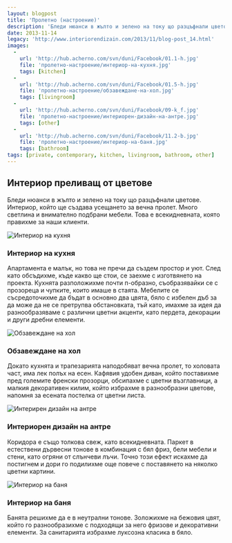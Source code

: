 ```yaml
---
layout: blogpost
title: 'Пролетно (настроение)'
description: 'Бледи нюанси в жълто и зелено на току що разцъфнали цветове. Интериор, който ще създава усещането за вечна пролет. Много светлина и внимателно подбрани мебели. '
date: 2013-11-14
legacy: 'http://www.interiorendizain.com/2013/11/blog-post_14.html'
images:
  -
    url: 'http://hub.acherno.com/svn/duni/Facebook/01.1-h.jpg'
    file: 'пролетно-настроение/интериор-на-кухня.jpg'
    tags: [kitchen]
  -
    url: 'http://hub.acherno.com/svn/duni/Facebook/01.5-h.jpg'
    file: 'пролетно-настроение/обзавеждане-на-хол.jpg'
    tags: [livingroom]
  -
    url: 'http://hub.acherno.com/svn/duni/Facebook/09-k_f.jpg'
    file: 'пролетно-настроение/интериорен-дизайн-на-антре.jpg'
    tags: [other]
  -
    url: 'http://hub.acherno.com/svn/duni/Facebook/11.2-b.jpg'
    file: 'пролетно-настроение/интериор-на-баня.jpg'
    tags: [bathroom]
tags: [private, contemporary, kitchen, livingroom, bathroom, other]
---
```

## Интериор **преливащ от цветове**
Бледи нюанси в жълто и зелено на току що разцъфнали цветове. Интериор, който ще създава усещането за вечна пролет. Много светлина и внимателно подбрани мебели. Това е всекидневната, която правихме за наши клиенти.

![Интериор на кухня](пролетно-настроение/интериор-на-кухня.jpg)
### Интериор на **кухня**

Апартамента е малък, но това не пречи да създем простор и уют. След като обсъдихме, къде какво ще стои, се заехме с изготвянето на проекта. Кухнята разположихме почти п-образно, съобразявайки се с прозореца и чупките, които имаше в стаята. Мебелите се съсредоточихме да бъдат в основно два цвята, бяло с избелен дъб за да може да не се претрупва обстановката, тъй като, имахме за идея да разнообразяваме с различни цветни акценти, като пердета, декорации и други дребни елементи.

![Обзавеждане на хол](пролетно-настроение/обзавеждане-на-хол.jpg)
### Обзавеждане на **хол**

Докато кухнята и трапезарията наподобяват вечна пролет, то холовата част, има лек полъх на есен. Кафявия удобен диван, който поставихме пред големите френски прозорци, обсипахме с цветни възглавници, а малкия декоративен килим, който избрахме в разнообразни цветове, напомня за есената постелка от цветни листа.

![Интерирен дизайн на антре](пролетно-настроение/интериорен-дизайн-на-антре.jpg)
### Интериорен дизайн на **антре**

Коридора е също толкова свеж, като всекидневната. Паркет в естествени дървесни тонове в комбинация с бял фриз, бели мебели и стени, като огряни от слънчеви лъчи. Точно този ефект искахме да постигнем и дори го подилихме още повече с поставянето на няколко цветни картини.

![Интериор на баня](пролетно-настроение/интериор-на-баня.jpg)
### Интериор на **баня**

Банята решихме да е в неутрални тонове. Золожихме на бежовия цвят, който го разнообразихме с подходящи за него фризове и декоративни елементи. За санитарията избрахме луксозна класика в бяло.